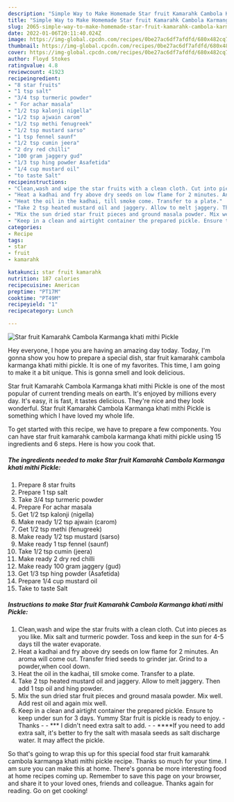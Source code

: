 ```yaml
---
description: "Simple Way to Make Homemade Star fruit Kamarahk Cambola Karmanga khati mithi Pickle"
title: "Simple Way to Make Homemade Star fruit Kamarahk Cambola Karmanga khati mithi Pickle"
slug: 2065-simple-way-to-make-homemade-star-fruit-kamarahk-cambola-karmanga-khati-mithi-pickle
date: 2022-01-06T20:11:40.024Z
image: https://img-global.cpcdn.com/recipes/0be27ac6df7afdfd/680x482cq70/star-fruit-kamarahk-cambola-karmanga-khati-mithi-pickle-recipe-main-photo.jpg
thumbnail: https://img-global.cpcdn.com/recipes/0be27ac6df7afdfd/680x482cq70/star-fruit-kamarahk-cambola-karmanga-khati-mithi-pickle-recipe-main-photo.jpg
cover: https://img-global.cpcdn.com/recipes/0be27ac6df7afdfd/680x482cq70/star-fruit-kamarahk-cambola-karmanga-khati-mithi-pickle-recipe-main-photo.jpg
author: Floyd Stokes
ratingvalue: 4.8
reviewcount: 41923
recipeingredient:
- "8 star fruits"
- "1 tsp salt"
- "3/4 tsp turmeric powder"
- " For achar masala"
- "1/2 tsp kalonji nigella"
- "1/2 tsp ajwain carom"
- "1/2 tsp methi fenugreek"
- "1/2 tsp mustard sarso"
- "1 tsp fennel saunf"
- "1/2 tsp cumin jeera"
- "2 dry red chilli"
- "100 gram jaggery gud"
- "1/3 tsp hing powder Asafetida"
- "1/4 cup mustard oil"
- "to taste Salt"
recipeinstructions:
- "Clean,wash and wipe the star fruits with a clean cloth. Cut into pieces as you like. Mix salt and turmeric powder. Toss and keep in the sun for 4-5 days till the water evaporate."
- "Heat a kadhai and fry above dry seeds on low flame for 2 minutes. An aroma will come out. Transfer fried seeds to grinder jar. Grind to a powder,when cool down."
- "Heat the oil in the kadhai, till smoke come. Transfer to a plate."
- "Take 2 tsp heated mustard oil and jaggery. Allow to melt jaggery. Then add 1 tsp oil and hing powder."
- "Mix the sun dried star fruit pieces and ground masala powder. Mix well. Add rest oil and again mix well."
- "Keep in a clean and airtight container the prepared pickle. Ensure to keep under sun for 3 days. Yummy Star fruit is pickle is ready to enjoy. Thanks  *** I didn't need extra salt to add.  ****If you need to add extra salt, it's better to fry the salt with masala seeds as salt discharge water. It may affect the pickle."
categories:
- Recipe
tags:
- star
- fruit
- kamarahk

katakunci: star fruit kamarahk 
nutrition: 187 calories
recipecuisine: American
preptime: "PT17M"
cooktime: "PT49M"
recipeyield: "1"
recipecategory: Lunch

---
```



![Star fruit Kamarahk Cambola Karmanga khati mithi Pickle](https://img-global.cpcdn.com/recipes/0be27ac6df7afdfd/680x482cq70/star-fruit-kamarahk-cambola-karmanga-khati-mithi-pickle-recipe-main-photo.jpg)

Hey everyone, I hope you are having an amazing day today. Today, I'm gonna show you how to prepare a special dish, star fruit kamarahk cambola karmanga khati mithi pickle. It is one of my favorites. This time, I am going to make it a bit unique. This is gonna smell and look delicious.

Star fruit Kamarahk Cambola Karmanga khati mithi Pickle is one of the most popular of current trending meals on earth. It's enjoyed by millions every day. It's easy, it is fast, it tastes delicious. They're nice and they look wonderful. Star fruit Kamarahk Cambola Karmanga khati mithi Pickle is something which I have loved my whole life.




To get started with this recipe, we have to prepare a few components. You can have star fruit kamarahk cambola karmanga khati mithi pickle using 15 ingredients and 6 steps. Here is how you cook that.

<!--inarticleads1-->

##### The ingredients needed to make Star fruit Kamarahk Cambola Karmanga khati mithi Pickle:

1. Prepare 8 star fruits
1. Prepare 1 tsp salt
1. Take 3/4 tsp turmeric powder
1. Prepare  For achar masala
1. Get 1/2 tsp kalonji (nigella)
1. Make ready 1/2 tsp ajwain (carom)
1. Get 1/2 tsp methi (fenugreek)
1. Make ready 1/2 tsp mustard (sarso)
1. Make ready 1 tsp fennel (saunf)
1. Take 1/2 tsp cumin (jeera)
1. Make ready 2 dry red chilli
1. Make ready 100 gram jaggery (gud)
1. Get 1/3 tsp hing powder (Asafetida)
1. Prepare 1/4 cup mustard oil
1. Take to taste Salt




<!--inarticleads2-->

##### Instructions to make Star fruit Kamarahk Cambola Karmanga khati mithi Pickle:

1. Clean,wash and wipe the star fruits with a clean cloth. Cut into pieces as you like. Mix salt and turmeric powder. Toss and keep in the sun for 4-5 days till the water evaporate.
1. Heat a kadhai and fry above dry seeds on low flame for 2 minutes. An aroma will come out. Transfer fried seeds to grinder jar. Grind to a powder,when cool down.
1. Heat the oil in the kadhai, till smoke come. Transfer to a plate.
1. Take 2 tsp heated mustard oil and jaggery. Allow to melt jaggery. Then add 1 tsp oil and hing powder.
1. Mix the sun dried star fruit pieces and ground masala powder. Mix well. Add rest oil and again mix well.
1. Keep in a clean and airtight container the prepared pickle. Ensure to keep under sun for 3 days. Yummy Star fruit is pickle is ready to enjoy. - Thanks -  - *** I didn't need extra salt to add. -  - ****If you need to add extra salt, it's better to fry the salt with masala seeds as salt discharge water. It may affect the pickle.




So that's going to wrap this up for this special food star fruit kamarahk cambola karmanga khati mithi pickle recipe. Thanks so much for your time. I am sure you can make this at home. There's gonna be more interesting food at home recipes coming up. Remember to save this page on your browser, and share it to your loved ones, friends and colleague. Thanks again for reading. Go on get cooking!
